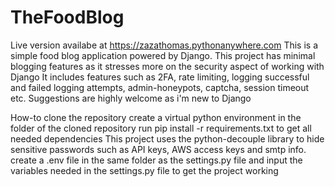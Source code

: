 # TheFoodBlog
Live version availabe at https://zazathomas.pythonanywhere.com
This is a simple food blog application powered by Django.
This project has minimal blogging features as it stresses more on the security aspect of working with Django
It includes features such as 2FA, rate limiting, logging successful and failed logging attempts, admin-honeypots, captcha, session timeout etc.
Suggestions are highly welcome as i'm new to Django

How-to
clone the repository
create a virtual python environment in the folder of the cloned repository
run pip install -r requirements.txt to get all needed dependencies
This project uses the python-decouple library to hide sensitive passwords such as API keys, AWS access keys and smtp info.
create a .env file in the same folder as the settings.py file and input the variables needed in the settings.py file to get the project working


